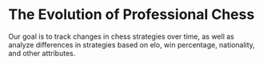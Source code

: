 # The Evolution of Professional Chess
Our goal is to track changes in chess strategies over time, as well as analyze differences in strategies based on elo, win percentage, nationality, and other attributes.
